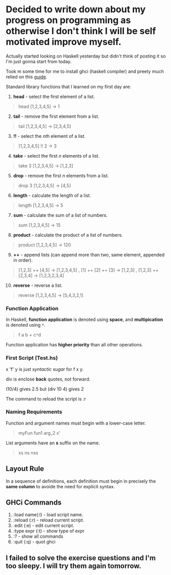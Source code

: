# Decided to write down about my progress on programming as otherwise I don't think I will be self motivated improve myself.

Actually started looking on Haskell yesterday but didn't think of posting it so I'm just gonna start from today.

Took m some time for me to install ghci (haskell compiler) and preety much relied on this [guide](https://chocolatey.org/install).

Standard library functions that I learned on my first day are:
1. **head** - select the first element of a list.
> head [1,2,3,4,5] -> 1
2. **tail** - remove the first element from a list.
> tail [1,2,3,4,5] -> [2,3,4,5]
3. **!!** - select the *nth* element of a list.
> [1,2,3,4,5] !! 2 -> 3 
4. **take** - select the first *n* elements of a list.
> take 3 [1,2,3,4,5] -> [1,2,3]
5. **drop** - remove the first *n* elements from a list.
> drop 3 [1,2,3,4,5] -> [4,5]
6. **length** - calculate the length of a list.
> length [1,2,3,4,5] -> 5
7. **sum** - calculate the sum of a list of numbers.
> sum [1,2,3,4,5] -> 15
8. **product** - calculate the product of a list of numbers.
> product [1,2,3,4,5] -> 120
9. **++** - append lists (can append more than two, same element, appended in order).
> [1,2,3] ++ [4,5] -> [1,2,3,4,5] , [1] ++ [2] ++ [3] -> [1,2,3] , [1,2,3] ++ [2,3,4] -> [1,2,3,2,3,4]
10. **reverse** - reverse a list.
> reverse [1,2,3,4,5] -> [5,4,3,2,1]

### Function Application

In Haskell, **function application** is denoted using **space**, and **multipication** is denoted using `*`.
> f a b + c`*`d

Function application has **higher priority** than all other operations.

### First Script (Test.hs)

x 'f' y is just *syntactic sugar* for f x y.

div is enclose **back** quotes, not forward.

(10/4) gives 2.5 but (div 10 4) gives 2

The command to reload the script is :r

### Naming Requirements

Function and argument names must begin with a lower-case letter.
> myFun   fun1    arg_2   x'

List arguments have an **s** suffix on the name.
> xs  ns  nss

## Layout Rule

In a sequence of definitions, each definition must begin in precisely the **same column** to avoide the need for explicit syntax.

## GHCi Commands

1. :load name(:l) - load script name.
2. :reload (:r) - reload current script.
3. :edit (:e) - edit current script.
4. :type expr (:t) - show type of expr
5. :? - show all commands
6. :quit (:q) - quot ghci

## I failed to solve the exercise questions and I'm too sleepy. I will try them again tomorrow.
